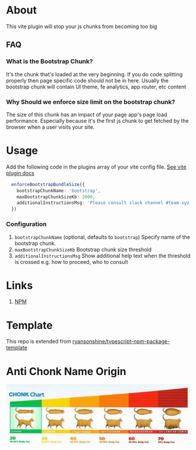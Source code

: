 # About
This vite plugin will stop your js chunks from becoming too big

## FAQ
### What is the Bootstrap Chunk?
It's the chunk that's loaded at the very beginning. If you do code splitting properly then page specific code should not be in here. Usually the bootstrap chunk will contain UI theme, fe analytics, app router, etc content

### Why Should we enforce size limit on the bootstrap chunk?
The size of this chunk has an impact of your page app's page load performance. Especially because it's the first js chunk to get fetched by the browser when a user visits your site. 

### 

# Usage
Add the following code in the plugins array of your vite config file.
[See vite plugin docs](https://v2.vitejs.dev/guide/api-plugin.html#plugins-config)

```typescript
  enforceBootstrapBundleSize({
    bootstrapChunkName: 'bootstrap',
    maxBootstrapChunkSizeKb: 2000,
    additionalInstructionsMsg: 'Please consult slack channel #team-xyz if you need help' 
  })
```

### Configuration
1. `bootstrapChunkName` (optional, defaults to `bootstrap`) Specify name of the bootstrap chunk.
2. `maxBootstrapChunkSizeKb` Bootstrap chunk size threshold
3. `additionalInstructionsMsg` Show additional help text when the threshold is crossed e.g. how to proceed, who to consult 

# Links
1. [NPM](https://www.npmjs.com/package/vite-plugin-anti-chonk)

# Template
This repo is extended from [ryansonshine/typescript-npm-package-template](https://github.com/ryansonshine/typescript-npm-package-template/tree/main#readme)

# Anti Chonk Name Origin
![chonk-chart](./docs/img/chonk-chart.jpg)
